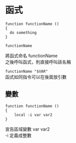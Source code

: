 # 函式

```text
function functionName ()
{
  do something
}

functionName
```

將函式命名 functionName  
之後呼叫函式，則直接呼叫該名稱

`functionName "$VAR"`  
函式如同指令可以在後面放引數

## 變數

```text
function functionName ()
{
    local -i var var2
}
```

宣告區域變數 var var2  
-i 定義成整數

